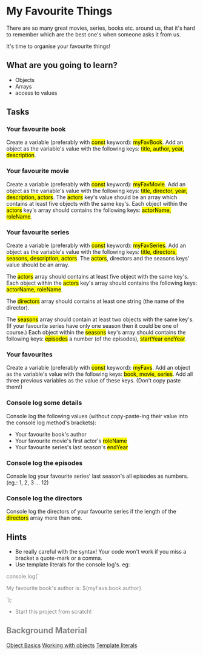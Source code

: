 # My Favourite Things

There are so many great movies, series, books etc. around us, that it's hard to remember which are the best one's when someone asks it from us.

It's time to organise your favourite things!

## What are you going to learn?

* Objects
* Arrays
* access to values

## Tasks

### Your favourite book
Create a variable (preferably with <mark>const</mark> keyword): <mark>myFavBook</mark>. Add an object as the variable's value with the following keys: <mark>title, author, year, description</mark>.

### Your favourite movie
Create a variable (preferably with <mark>const</mark> keyword): <mark>myFavMovie</mark>. Add an object as the variable's value with the following keys: <mark>title, director, year, description, actors</mark>. The <mark>actors</mark> key's value should be an array which contains at least five objects with the same key's. Each object within the <mark>actors</mark> key's array should contains the following keys: <mark>actorName, roleName</mark>.

### Your favourite series
Create a variable (preferably with <mark>const</mark> keyword): <mark>myFavSeries</mark>. Add an object as the variable's value with the following keys: <mark>title, directors, seasons, description, actors</mark>.
The <mark>actors</mark>, directors and the seasons keys' value should be an array.

The <mark>actors</mark> array should contains at least five object with the same key's. Each object within the <mark>actors</mark> key's array should contains the following keys: <mark>actorName, roleName</mark>.

The <mark>directors</mark> array should contains at least one string (the name of the director).

The <mark>seasons</mark> array should contain at least two objects with the same key's. (If your favourite series have only one season then it could be one of course.) Each object within the <mark>seasons</mark> key's array should contains the following keys: <mark>episodes</mark> a number (of the episodes), <mark>startYear endYear</mark>.


### Your favourites

Create a variable (preferably with <mark>const</mark> keyword): <mark>myFavs</mark>. Add an object as the variable's value with the following keys: <mark>book, movie, series</mark>. Add all three previous variables as the value of these keys. (Don't copy paste them!)

### Console log some details

Console log the following values (without copy-paste-ing their value into the console log method's brackets):
* Your favourite book's author
* Your favourite movie's first actor's <mark>roleName</mark>
* Your favourite series's last season's <mark>endYear</mark>

### Console log the episodes
Console log your favourite series' last season's all episodes as numbers. (eg.: 1, 2, 3 ... 12)

### Console log the directors
Console log the directors of your favourite series if the length of the <mark>directors</mark> array more than one.


## Hints
* Be really careful with the syntax! Your code won't work if you miss a bracket a quote-mark or a comma.
* Use template literals for the console log's. eg:

<span style="color:grey">
console.log(`

  My favourite book's author is: ${myFavs.book.author}

`);
</span>
* Start this project from scratch!

## Background Material
[Object Basics](https://developer.mozilla.org/en-US/docs/Learn/JavaScript/Objects/Basics)
[Working with objects](https://developer.mozilla.org/en-US/docs/Web/JavaScript/Guide/Working_with_Objects)
[Template literals](https://developer.mozilla.org/en-US/docs/Web/JavaScript/Reference/Template_literals)
